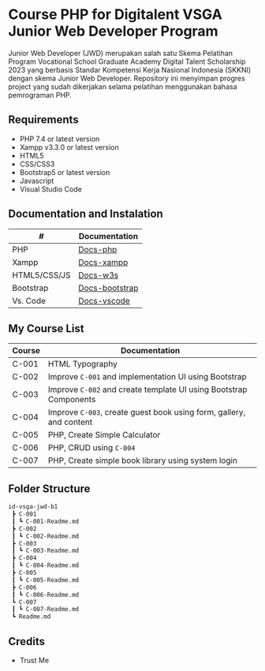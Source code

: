 # Course PHP for Digitalent VSGA Junior Web Developer Program
Junior Web Developer (JWD) merupakan salah satu Skema Pelatihan Program Vocational School Graduate Academy Digital Talent Scholarship 2023 yang berbasis Standar Kompetensi Kerja Nasional Indonesia (SKKNI) dengan skema Junior Web Developer. Repository ini menyimpan progres project yang sudah dikerjakan selama pelatihan menggunakan bahasa pemrograman PHP.

## Requirements
- PHP 7.4 or latest version
- Xampp v3.3.0 or latest version
- HTML5
- CSS/CSS3
- Bootstrap5 or latest version
- Javascript
- Visual Studio Code

## Documentation and Instalation
| #  | Documentation |
| ------------- | ------------- |
| PHP  | [Docs-php](https://php.net/docs)  |
| Xampp  | [Docs-xampp](https://www.apachefriends.org/docs/)  |
| HTML5/CSS/JS  | [Docs-w3s](https://www.w3schools.com/)  |
| Bootstrap  | [Docs-bootstrap](https://getbootstrap.com/)  |
| Vs. Code  | [Docs-vscode](https://code.visualstudio.com/docs)  |

## My Course List
| Course  | Documentation |
| ------------- | ------------- |
| C-001 | HTML Typography |
| C-002 | Improve `C-001` and implementation UI using Bootstrap |
| C-003 | Improve `C-002` and create template UI using Bootstrap Components |
| C-004 | Improve `C-003`, create guest book using form, gallery, and content  |
| C-005 | PHP, Create Simple Calculator |
| C-006 | PHP, CRUD using `C-004` |
| C-007 | PHP, Create simple book library using system login |

## Folder Structure
```sh
id-vsga-jwd-b1
 ┣ C-001
 ┃ ┗ C-001-Readme.md
 ┣ C-002
 ┃ ┗ C-002-Readme.md
 ┣ C-003
 ┃ ┗ C-003-Readme.md
 ┣ C-004
 ┃ ┗ C-004-Readme.md
 ┣ C-005
 ┃ ┗ C-005-Readme.md
 ┣ C-006
 ┃ ┗ C-006-Readme.md
 ┗ C-007
 ┃ ┗ C-007-Readme.md
 ┗ Readme.md
```

## Credits
- Trust Me
